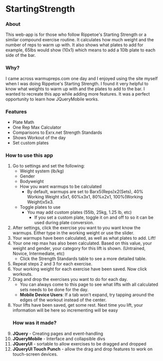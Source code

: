 StartingStrength
================
<h3>About</h3>
This web-app is for those who follow Rippetoe's Starting Strength or a similar compound exercise routine.  It calculates how much weight and the number of reps to warm up with.  It also shows what plates to add for example, 65lbs would show (10x1) which means to add a 10lb plate to each side of the bar.

<h3>Why?</h3>
I came across warmupreps.com one day and I enjoyed using the site myself when I was doing Rippetoe's Starting Strength.  I found it very helpful to know what weights to warm up with and the plates to add to the bar.  I wanted to recreate this app while adding more features.  It was a perfect opportunity to learn how JQueryMobile works.

<h3>Features</h3>
<ul>
<li>Plate Math</li>
<li>One Rep Max Calculator</li>
<li>Comparisons to Exrx.net Strength Standards</li>
<li>Shows Workout of the day</li>
<li>Set custom plates</li>
</ul>

<h3>How to use this app</h3>
<ol>
  <li>Go to settings and set the following: 
    <ul>
      <li>Weight system (lb/kg) 
      <li>Gender
      <li>Bodyweight
      <li>How you want warmups to be calculated  
      <ul>
        <li>By default, warmups are set to Barx5(Reps)x2(Sets), 40% Working Weight x5x1, 60%x3x1, 80%x2x1, 100%(Working Weight)x5x3.
      </ul>  
      <li>Toggle plates to use 
      <ul>
        <li>You may add custom plates (55lb, 25kg, 1.25 lb, etc)
        <ul>
          <li>If you set a custom plate, toggle it on and off to so it can be used during plate conversion.
        </ul>
      </ul>
    </ul>
  <li>After settings, click the exercise you want to you want know the warmups.  Either type in the working weight or use the slider.
  <li>Your warmups have been calculated, as well as what plates to add.  Lift!
  <li>Your one rep max has also been calculated.  Based on this value, your weight and gender, your category for this lift is shown.  (Untrained, Novice, Intermediate, etc)
    <ul>
      <li>Click the Strength Standards table to see a more detailed table.
    </ul>
  <li>Repeat steps 2 and 3 for each exercise.
  <li>Your working weight for each exercise have been saved.  Now click workouts.
  <li>Drag and drop the exercises you want to do for each day.
    <ul>
      <li>You can always come to this page to see what lifts with all calculated sets needs to be done for the day.
      <li><b>Mobile Device Users</b>:  If a tab won't expand, try tapping around the edges of the workout instead of the center.
    </ul>
  <li>Your lifts have been saved, get some rest.  Next time you lift, your information will be here so incrementing will be easy
  
<h3>How was it made?</h3>
<li><b>JQuery</b> - Creating pages and event-handling
<li><b>JQueryMobile</b> - Interface and collapsible divs
<li><b>JQueryUI</b> - sortable to allow exercises to be dragged and dropped
<li><b>JQueryUI Touch Punch</b> - allow the drag and drop features to work on touch-screen devices.


